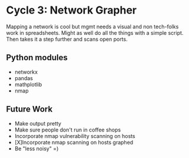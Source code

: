 # Cycle 3: Network Grapher
Mapping a network is cool but mgmt needs a visual and non tech-folks work in spreadsheets.
Might as well do all the things with a simple script. Then takes it a step further and scans open ports.
## Python modules
- networkx
- pandas
- mathplotlib
- nmap
## Future Work
- Make output pretty
- Make sure people don't run in coffee shops
- Incorporate nmap vulnerability scanning on hosts
- [X]Incorporate nmap scanning on hosts graphed
- Be "less noisy" =)
